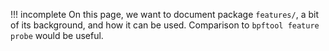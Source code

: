 !!! incomplete
    On this page, we want to document package `features/`, a bit of its
    background, and how it can be used. Comparison to `bpftool feature probe`
    would be useful.
